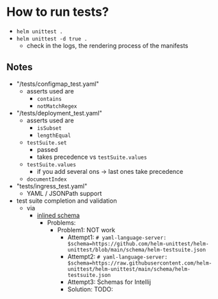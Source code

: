 # How to run tests?
* `helm unittest .`
* `helm unittest -d true .`
  * check in the logs, the rendering process of the manifests

## Notes
* "/tests/configmap_test.yaml"
  * asserts used are
    * `contains`
    * `notMatchRegex`
* "/tests/deployment_test.yaml"
  * asserts used are
    * `isSubset`
    * `lengthEqual`
  * `testSuite.set`
    * passed
    * takes precedence vs `testSuite.values`
  * `testSuite.values`
    * if you add several ons -> last ones take precedence
  * `documentIndex`
* "tests/ingress_test.yaml"
  * YAML / JSONPath support
* test suite completion and validation
  * via
    * [inlined schema](https://github.com/redhat-developer/yaml-language-server?tab=readme-ov-file#using-inlined-schema)
      * Problems:
        * Problem1: NOT work
          * Attempt1: `# yaml-language-server: $schema=https://github.com/helm-unittest/helm-unittest/blob/main/schema/helm-testsuite.json`
          * Attempt2: `# yaml-language-server: $schema=https://raw.githubusercontent.com/helm-unittest/helm-unittest/main/schema/helm-testsuite.json`
          * Attempt3: Schemas for Intellij
          * Solution: TODO: